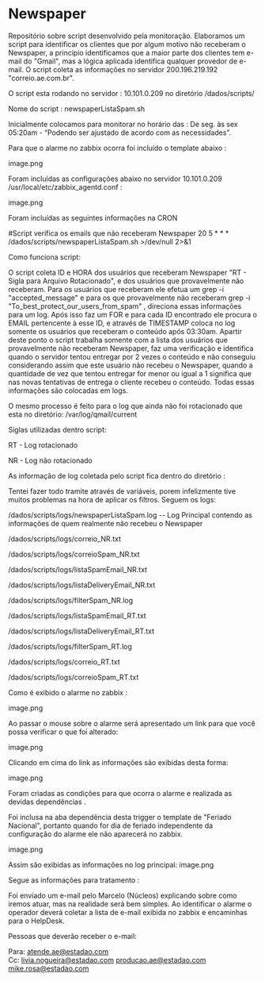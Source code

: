 # Newspaper
Repositório sobre script desenvolvido pela monitoração.
Elaboramos um script para identificar os clientes que por algum motivo não receberam o Newspaper, a principio identificamos que a maior parte dos clientes tem e-mail do "Gmail", mas a lógica aplicada identifica qualquer provedor de e-mail. O script coleta as informações no servidor 200.196.219.192 "correio.ae.com.br".



O script esta rodando no servidor : 10.101.0.209 no diretório /dados/scripts/

 

Nome do script : newspaperListaSpam.sh

 

Inicialmente colocamos para monitorar no horário das : De seg. às sex  05:20am -  “Podendo ser ajustado de acordo com as necessidades”.

 

Para que o alarme no zabbix ocorra foi incluído o template abaixo :

image.png
 
Foram incluídas as configurações abaixo no servidor 10.101.0.209 /usr/local/etc/zabbix_agentd.conf : 

image.png
 

Foram incluídas as seguintes informações na CRON

#Script verifica os emails que não receberam Newspaper
20 5 * * * /dados/scripts/newspaperListaSpam.sh >/dev/null 2>&1
 

Como funciona script: 

O script coleta ID e HORA dos usuários que receberam Newspaper "RT - Sigla para Arquivo Rotacionado", e dos usuários que provavelmente não receberam. Para os usuários que receberam ele efetua um grep -i "accepted_message" e para os que provavelmente não receberam grep -i "To_best_protect_our_users_from_spam" , direciona essas informações para um log. Após isso faz um FOR e para cada ID encontrado ele procura o EMAIL pertencente à esse ID, e através de TIMESTAMP coloca no log somente os usuários que receberam o conteúdo após 03:30am. Apartir deste ponto o script trabalha somente com a lista dos usuários que provavelmente não receberam Newspaper, faz uma verificação e identifica quando o servidor tentou entregar por 2 vezes o conteúdo e não conseguiu considerando assim que este usuário não recebeu o Newspaper, quando a quantidade de vez que tentou entregar for menor ou igual a 1 significa que nas novas tentativas de entrega o cliente recebeu o conteúdo. Todas essas informações são colocadas em logs.



O mesmo processo é feito para o log que ainda não foi rotacionado que esta no diretório: /var/log/qmail/current



Siglas utilizadas dentro script: 

RT - Log rotacionado

NR - Log não rotacionado



As informação de log coletada  pelo script fica dentro do diretório : 

Tentei fazer todo tramite através de variáveis, porem infelizmente tive muitos problemas na hora de aplicar os filtros. Seguem os logs:

/dados/scripts/logs/newspaperListaSpam.log -- Log Principal contendo as informações de quem realmente não recebeu o Newspaper  

/dados/scripts/logs/correio_NR.txt

/dados/scripts/logs/correioSpam_NR.txt

/dados/scripts/logs/listaSpamEmail_NR.txt

/dados/scripts/logs/listaDeliveryEmail_NR.txt

/dados/scripts/logs/filterSpam_NR.log



/dados/scripts/logs/listaSpamEmail_RT.txt

/dados/scripts/logs/listaDeliveryEmail_RT.txt

/dados/scripts/logs/filterSpam_RT.log

/dados/scripts/logs/correio_RT.txt

/dados/scripts/logs/correioSpam_RT.txt

  

Como é exibido o alarme no zabbix :

image.png

Ao passar o mouse sobre o alarme será apresentado um link para que você possa verificar o que foi alterado:

image.png

Clicando em cima do link as informações são exibidas desta forma:

image.png

Foram criadas as condições para que ocorra o alarme e realizada as devidas dependências . 

Foi inclusa na aba dependência desta trigger o template de "Feriado Nacional", portanto quando for dia de feriado independente da configuração do alarme ele não aparecerá no zabbix.

image.png

Assim são exibidas as informações no log principal:
image.png


 Segue as informações para tratamento :

 Foi enviado um e-mail pelo Marcelo (Núcleos) explicando sobre como iremos atuar, mas na realidade será bem simples. Ao identificar o alarme o operador deverá coletar a lista de e-mail exibida no zabbix e encaminhas para o HelpDesk.

Pessoas que deverão receber o e-mail:  



Para: atende.ae@estadao.com   
Cc: livia.nogueira@estadao.com producao.ae@estadao.com mike.rosa@estadao.com   
